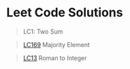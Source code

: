 # Leet Code Solutions

> LC1: Two Sum

> [LC169](https://repl.it/@kprokkie/LC169-Majority-Element) Majority Element

> [LC13](https://repl.it/@kprokkie/LC13-Roman-to-Integer) Roman to Integer
